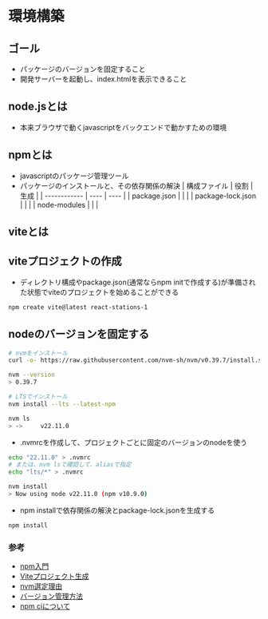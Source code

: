 # 環境構築

## ゴール
- パッケージのバージョンを固定すること
- 開発サーバーを起動し、index.htmlを表示できること

## node.jsとは
- 本来ブラウザで動くjavascriptをバックエンドで動かすための環境

## npmとは
- javascriptのパッケージ管理ツール
- パッケージのインストールと、その依存関係の解決
| 構成ファイル | 役割 | 生成 |
| ------------ | ---- | ---- |
| package.json             |      |      |
| package-lock.json             |      |      |
| node-modules |      |      |

## viteとは

## viteプロジェクトの作成
- ディレクトリ構成やpackage.json(通常ならnpm initで作成する)が準備された状態でviteのプロジェクトを始めることができる

```sh
npm create vite@latest react-stations-1
```

## nodeのバージョンを固定する

```sh
# nvmをインストール
curl -o- https://raw.githubusercontent.com/nvm-sh/nvm/v0.39.7/install.sh | bash

nvm --version
> 0.39.7

# LTSでインストール
nvm install --lts --latest-npm

nvm ls
> ->     v22.11.0
```

- .nvmrcを作成して、プロジェクトごとに固定のバージョンのnodeを使う
```sh
echo "22.11.0" > .nvmrc
# または、nvm lsで確認して、aliasで指定
echo "lts/*" > .nvmrc

nvm install
> Now using node v22.11.0 (npm v10.9.0)
```

- npm installで依存関係の解決とpackage-lock.jsonを生成する
```sh
npm install
```

### 参考
- [npm入門](https://www.tohoho-web.com/ex/npm.html)
- [Viteプロジェクト生成](https://ja.vite.dev/guide/)
- [nvm選定理由](https://qiita.com/ffggss/items/94f1c4c5d311db2ec71a#nodejs%E3%81%AE%E3%82%A4%E3%83%B3%E3%82%B9%E3%83%88%E3%83%BC%E3%83%AB)
- [バージョン管理方法](https://qiita.com/harumaki-web/items/bf927414a034698f8e9c)
- [npm ciについて](https://zenn.dev/wanage/articles/9cfa67f7d678cf)


